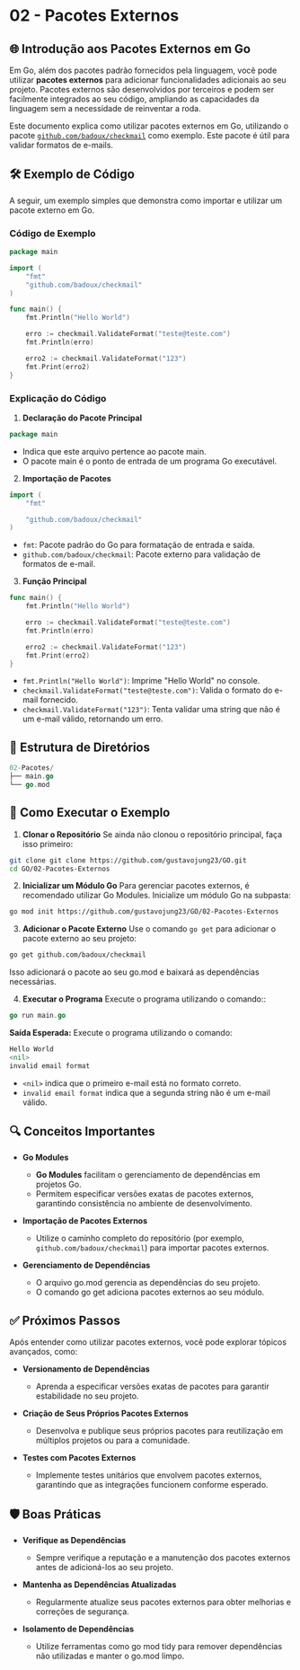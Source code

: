 # 02 - Pacotes Externos

## 🌐 Introdução aos Pacotes Externos em Go

Em Go, além dos pacotes padrão fornecidos pela linguagem, você pode utilizar **pacotes externos** para adicionar funcionalidades adicionais ao seu projeto. Pacotes externos são desenvolvidos por terceiros e podem ser facilmente integrados ao seu código, ampliando as capacidades da linguagem sem a necessidade de reinventar a roda.

Este documento explica como utilizar pacotes externos em Go, utilizando o pacote [`github.com/badoux/checkmail`](https://github.com/badoux/checkmail) como exemplo. Este pacote é útil para validar formatos de e-mails.

## 🛠 Exemplo de Código

A seguir, um exemplo simples que demonstra como importar e utilizar um pacote externo em Go.

### Código de Exemplo

```go
package main

import (
    "fmt"
    "github.com/badoux/checkmail"
)

func main() {
	fmt.Println("Hello World")

	erro := checkmail.ValidateFormat("teste@teste.com")
	fmt.Println(erro)

	erro2 := checkmail.ValidateFormat("123")
	fmt.Print(erro2)
}
```

### Explicação do Código
1. **Declaração do Pacote Principal**
```go
package main
```
- Indica que este arquivo pertence ao pacote main.
- O pacote main é o ponto de entrada de um programa Go executável.

2. **Importação de Pacotes**
```go
import (
	"fmt"

	"github.com/badoux/checkmail"
)
```
- `fmt`: Pacote padrão do Go para formatação de entrada e saída.
- `github.com/badoux/checkmail`: Pacote externo para validação de formatos de e-mail.

3. **Função Principal**
```go
func main() {
	fmt.Println("Hello World")

	erro := checkmail.ValidateFormat("teste@teste.com")
	fmt.Println(erro)

	erro2 := checkmail.ValidateFormat("123")
	fmt.Print(erro2)
}
```
- `fmt.Println("Hello World")`: Imprime "Hello World" no console.
- `checkmail.ValidateFormat("teste@teste.com")`: Valida o formato do e-mail fornecido.
- `checkmail.ValidateFormat("123")`: Tenta validar uma string que não é um e-mail válido, retornando um erro.

## 📁 Estrutura de Diretórios
```go
02-Pacotes/
├── main.go
└── go.mod
```

## 🚀 Como Executar o Exemplo
1. **Clonar o Repositório**
Se ainda não clonou o repositório principal, faça isso primeiro:
```bash
git clone git clone https://github.com/gustavojung23/GO.git
cd GO/02-Pacotes-Externos
```

2. **Inicializar um Módulo Go**
Para gerenciar pacotes externos, é recomendado utilizar Go Modules. Inicialize um módulo Go na subpasta:
```bash
go mod init https://github.com/gustavojung23/GO/02-Pacotes-Externos
```

3. **Adicionar o Pacote Externo**
Use o comando `go get` para adicionar o pacote externo ao seu projeto:
```bash
go get github.com/badoux/checkmail
```
Isso adicionará o pacote ao seu go.mod e baixará as dependências necessárias.

4. **Executar o Programa**
Execute o programa utilizando o comando::
```go
go run main.go
```
**Saída Esperada:**
Execute o programa utilizando o comando:
```go
Hello World
<nil>
invalid email format
```

- `<nil>` indica que o primeiro e-mail está no formato correto.
- `invalid email format` indica que a segunda string não é um e-mail válido.

## 🔍 Conceitos Importantes
- **Go Modules**
    - **Go Modules** facilitam o gerenciamento de dependências em projetos Go.
    - Permitem especificar versões exatas de pacotes externos, garantindo consistência no ambiente de desenvolvimento.

- **Importação de Pacotes Externos**
    - Utilize o caminho completo do repositório (por exemplo, `github.com/badoux/checkmail`) para importar pacotes externos.

- **Gerenciamento de Dependências**
    - O arquivo go.mod gerencia as dependências do seu projeto.
    - O comando go get adiciona pacotes externos ao seu módulo.

## ✅ Próximos Passos
Após entender como utilizar pacotes externos, você pode explorar tópicos avançados, como:

- **Versionamento de Dependências**
    - Aprenda a especificar versões exatas de pacotes para garantir estabilidade no seu projeto.

- **Criação de Seus Próprios Pacotes Externos**
    - Desenvolva e publique seus próprios pacotes para reutilização em múltiplos projetos ou para a comunidade.

- **Testes com Pacotes Externos**
    - Implemente testes unitários que envolvem pacotes externos, garantindo que as integrações funcionem conforme esperado.

## 🛡 Boas Práticas
- **Verifique as Dependências**
    - Sempre verifique a reputação e a manutenção dos pacotes externos antes de adicioná-los ao seu projeto.

- **Mantenha as Dependências Atualizadas**
    - Regularmente atualize seus pacotes externos para obter melhorias e correções de segurança.

- **Isolamento de Dependências**
    - Utilize ferramentas como go mod tidy para remover dependências não utilizadas e manter o go.mod limpo.